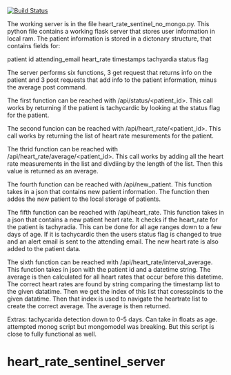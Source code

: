 [![Build Status](https://travis-ci.com/mjp59/heart_rate_sentinel_server.svg?branch=master)](https://travis-ci.com/mjp59/heart_rate_sentinel_server)

The working server is in the file heart_rate_sentinel_no_mongo.py. This python file contains a working flask server that stores user information in local ram. The patient information is stored in a dictonary structure, that contains fields for:

patient id
attending_email
heart_rate
timestamps
tachyardia status flag

The server performs six functions, 3 get request that returns info on the patient and 3 post requests that add info to the patient information, minus the average post command.

The first function can be reached with /api/status/<patient_id>. This call works by returning if the patient is tachycardic by looking at the status flag for the patient. 

The second funcion can be reached with /api/heart_rate/<patient_id>. This call works by returning the list of heart rate mesurements for the patient. 

The thrid function can be reached with /api/heart_rate/average/<patient_id>. This call works by adding all the heart rate measurements in the list and divdiing by the length of the list. Then this value is returned as an average. 

The fourth function can be reached with /api/new_patient. This function takes in a json that contains new patient information. The function then addes the new patient to the local storage of patients.

The fifth function can be reached with /api/heart_rate. This function takes in a json that contains a new patient heart rate. It checks if the heart_rate for the patient is tachyradia. This can be done for all age ranges down to a few days of age. If it is tachycardic then the users status flag is changed to true and an alert email is sent to the attending email. The new heart rate is also added to the patient data.

The sixth function can be reached with /api/heart_rate/interval_average. This function takes in json with the patient id and a datetime string. The average is then calculated for all heart rates that occur before this datetime. The correct heart rates are found by string comparing the timestamp list to the given datatime. Then we get the index of this list that coresspinds to the given datatime. Then that index is used to navigate the heartrate list to create the correct average. The average is then returned.

Extras:
tachycarida detection down to 0-5 days. Can take in floats as age.
attempted monog script but mongomodel was breaking. But this script is close to fully functional as well. 


# heart_rate_sentinel_server
